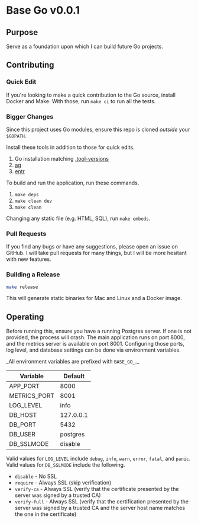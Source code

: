 # Base Go v0.0.1

## Purpose

Serve as a foundation upon which I can build future Go projects.

## Contributing

### Quick Edit

If you're looking to make a quick contribution to the Go source, install Docker and Make.
With those, run `make ci` to run all the tests.

### Bigger Changes

Since this project uses Go modules, ensure this repo is cloned _outside_ your `$GOPATH`.

Install these tools in addition to those for quick edits.

1. Go installation matching [.tool-versions](./.tool-versions)
1. [ag](https://geoff.greer.fm/ag/)
1. [entr](http://entrproject.org/)

To build and run the application, run these commands.

1. `make deps`
1. `make clean dev`
1. `make clean`

Changing any static file (e.g. HTML, SQL), run `make embeds`.

### Pull Requests

If you find any bugs or have any suggestions, please open an issue on GitHub.
I will take pull requests for many things, but I will be more hesitant with new features.

### Building a Release

```bash
make release
```

This will generate static binaries for Mac and Linux and a Docker image.

## Operating

Before running this, ensure you have a running Postgres server.
If one is not provided, the process will crash.
The main application runs on port 8000, and the metrics server is available on port 8001.
Configuring those ports, log level, and database settings can be done via environment variables.

_All environment variables are prefixed with `BASE_GO_`.\_

| Variable     | Default   |
| ------------ | --------- |
| APP_PORT     | 8000      |
| METRICS_PORT | 8001      |
| LOG_LEVEL    | info      |
| DB_HOST      | 127.0.0.1 |
| DB_PORT      | 5432      |
| DB_USER      | postgres  |
| DB_SSLMODE   | disable   |

Valid values for `LOG_LEVEL` include `debug`, `info`, `warn`, `error`, `fatal`, and `panic`.
Valid values for `DB_SSLMODE` include the following.

- `disable` - No SSL
- `require` - Always SSL (skip verification)
- `verify-ca` - Always SSL (verify that the certificate presented by the
  server was signed by a trusted CA)
- `verify-full` - Always SSL (verify that the certification presented by
  the server was signed by a trusted CA and the server host name
  matches the one in the certificate)
